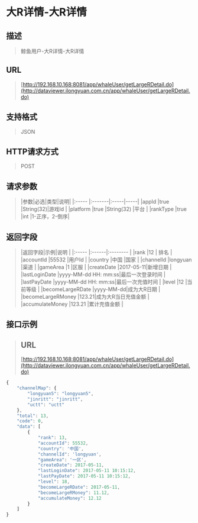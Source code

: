 # 大R详情-大R详情

## 描述
> 鲸鱼用户-大R详情-大R详情


## URL
> [http://192.168.10.168:8081/app/whaleUser/getLargeRDetail.do](http://dataviewer.ilongyuan.com.cn/app/whaleUser/getLargeRDetail.do)

## 支持格式
> JSON

## HTTP请求方式
> POST

## 请求参数
> |参数|必选|类型|说明|
|:-----  |:-------|:-----|-----|
|appId    |true    |String(32)|游戏Id |
|platform    |true    |String(32)   |平台 |
|rankType    |true    |int   |1-正序，2-倒序|

## 返回字段
> |返回字段|示例|说明            |
|:-----   |:------|:--------    |
|rank |12 |   排名        |
|accountId |55532 |用户Id   |
|country |中国 |国家 |
|channelId |longyuan |渠道   |
|gameArea |1 |区服 |
|createDate |2017-05-11|新增日期  |
|lastLoginDate |yyyy-MM-dd HH: mm:ss|最后一次登录时间 |
|lastPayDate |yyyy-MM-dd HH: mm:ss|最后一次充值时间 |
|level |12 |当前等级 |
|becomeLargeRDate |yyyy-MM-dd|成为大R日期 |
|becomeLargeRMoney |123.21|成为大R当日充值金额 |
|accumulateMoney |123.21 |累计充值金额 |


## 接口示例
> ## URL
> [http://192.168.10.168:8081/app/whaleUser/getLargeRDetail.do](http://dataviewer.ilongyuan.com.cn/app/whaleUser/getLargeRDetail.do)

``` javascript
{
    "channelMap": {
        "longyuan5": "longyuan5",
        "jinritt": "jinritt",
        "uctt": "uctt"
    },
    "total": 13,
    "code": 0,
    "data": [
        {
            "rank": 13,
            "accountId": 55532,
            "country": '中国',
            "channelId": 'longyuan',
            "gameArea": '一区',
            "createDate": 2017-05-11,
            "lastLoginDate": 2017-05-11 10:15:12,
            "lastPayDate": 2017-05-11 10:15:12,
            "level": 18,
            "becomeLargeRDate": 2017-05-11,
            "becomeLargeRMoney": 11.12,
            "accumulateMoney": 12.12
        }
    ]
}
```